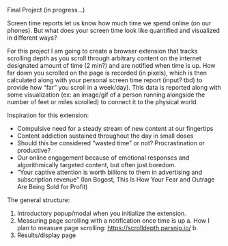 Final Project (in progress...)

Screen time reports let us know how much time we spend online (on our phones). But what does your screen time look like quantified and visualized in different ways?

For this project I am going to create a browser extension that tracks scrolling depth as you scroll through arbitrary content on the internet designated amount of time (2 min?) and are notified when time is up.
How far down you scrolled on the page is recorded (in pixels), which is then calculated along with your personal screen time report (input? tbd) to provide how “far” you scroll in a week/day). This data is reported along with some visualization (ex: an image/gif of a person running alongside the number of feet or miles scrolled) to connect it to the physical world.

Inspiration for this extension:
- Compulsive need for a steady stream of new content at our fingertips
- Content addiction sustained throughout the day in small doses
- Should this be considered “wasted time” or not? Procrastination or productive?
- Our online engagement because of emotional responses and algorithmically targeted content, but often just boredom.
- “Your captive attention is worth billions to them in advertising and subscription revenue” (Ian Bogost, This Is How Your Fear and Outrage Are Being Sold for Profit)

The general structure:

  1. Introductory popup/modal when you initialize the extension.
  2. Measuring page scrolling with a notification once time is up
    a. How I plan to measure page scrolling:
      https://scrolldepth.parsnip.io/
    b.
  3. Results/display page
